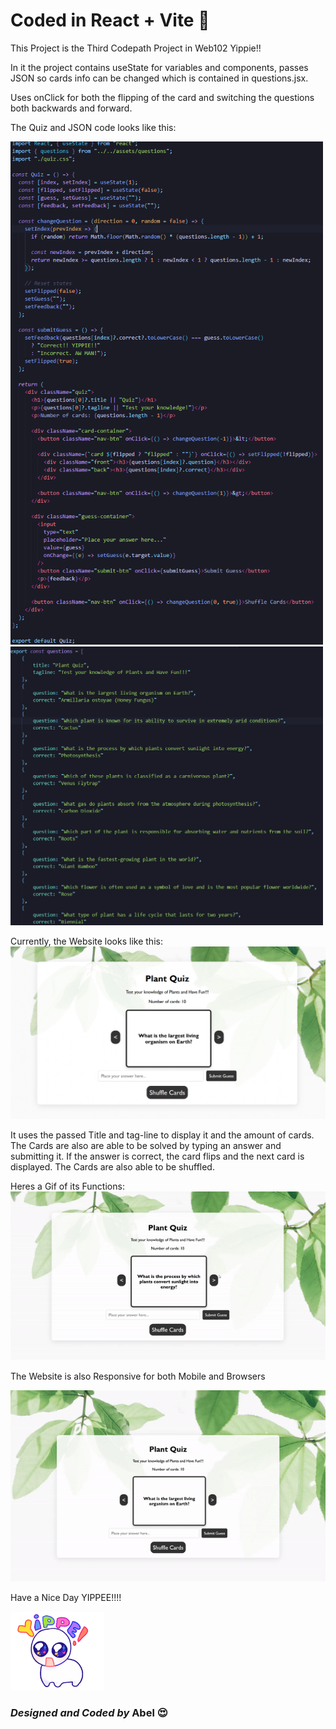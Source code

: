 # Coded in React + Vite 🤩

This Project is the Third Codepath Project in Web102 Yippie!!

In it the project contains useState for variables and components, passes JSON so cards info can be changed which is contained in questions.jsx.

Uses onClick for both the flipping of the card and switching the questions both backwards and forward. 


The Quiz and JSON code looks like this:

<img src="https://github.com/abledaniel/Web102Project3/blob/master/src/assets/quizjsx.png" width="500">
<img src="https://github.com/abledaniel/Web102Project3/blob/master/src/assets/quizjson.png" width="500">

Currently, the Website looks like this:
![Page](https://github.com/abledaniel/Web102Project3/blob/master/src/assets/plant.png)

It uses the passed Title and tag-line to display it and the amount of cards.
The Cards are also are able to be solved by typing an answer and submitting it.
If the answer is correct, the card flips and the next card is displayed.
The Cards are also able to be shuffled.

Heres a Gif of its Functions:                                                                                               
![Page](https://github.com/abledaniel/Web102Project3/blob/master/src/assets/Plant2Quiz.gif)

The Website is also Responsive for both Mobile and Browsers

![Page](https://github.com/abledaniel/Web102Project3/blob/master/src/assets/Plant2Responsive.gif)


Have a Nice Day YIPPEE!!!!

<img src="https://github.com/abledaniel/Web102Project3/blob/master/src/assets/yippee.gif" width="150">


 
                               
### *Designed and Coded by* **Abel 😍**
